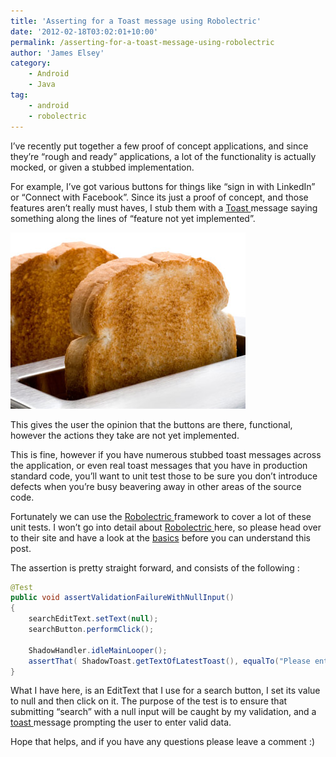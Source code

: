 ```yaml
---
title: 'Asserting for a Toast message using Robolectric'
date: '2012-02-18T03:02:01+10:00'
permalink: /asserting-for-a-toast-message-using-robolectric
author: 'James Elsey'
category:
    - Android
    - Java
tag:
    - android
    - robolectric
---
```

I’ve recently put together a few proof of concept applications, and since they’re “rough and ready” applications, a lot of the functionality is actually mocked, or given a stubbed implementation.

For example, I’ve got various buttons for things like “sign in with LinkedIn” or “Connect with Facebook”. Since its just a proof of concept, and those features aren’t really must haves, I stub them with a [Toast ](http://developer.android.com/guide/topics/ui/notifiers/toasts.html)message saying something along the lines of “feature not yet implemented”.

![toast](/assets/post_images/2012/toast.jpg)

This gives the user the opinion that the buttons are there, functional, however the actions they take are not yet implemented.

This is fine, however if you have numerous stubbed toast messages across the application, or even real toast messages that you have in production standard code, you’ll want to unit test those to be sure you don’t introduce defects when you’re busy beavering away in other areas of the source code.

Fortunately we can use the [Robolectric ](http://pivotal.github.com/robolectric/)framework to cover a lot of these unit tests. I won’t go into detail about [Robolectric ](http://pivotal.github.com/robolectric/)here, so please head over to their site and have a look at the [basics](http://pivotal.github.com/robolectric/user-guide.html) before you can understand this post.

The assertion is pretty straight forward, and consists of the following :

```java
@Test
public void assertValidationFailureWithNullInput()
{
	searchEditText.setText(null);
	searchButton.performClick();

	ShadowHandler.idleMainLooper();
	assertThat( ShadowToast.getTextOfLatestToast(), equalTo("Please enter a value."));
}
```

What I have here, is an EditText that I use for a search button, I set its value to null and then click on it. The purpose of the test is to ensure that submitting “search” with a null input will be caught by my validation, and a [toast ](http://developer.android.com/guide/topics/ui/notifiers/toasts.html)message prompting the user to enter valid data.

Hope that helps, and if you have any questions please leave a comment :)